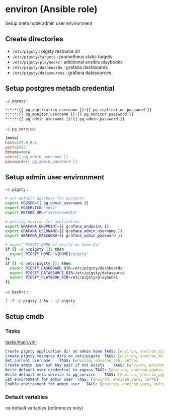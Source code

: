 # environ (Ansible role)

Setup meta node admin user environment

## Create directories
  * `/etc/pigsty` : pigsty resource dir
  * `/etc/pigsty/targets` : prometheus static targets
  * `/etc/pigsty/playbooks` : additional ansible playbooks
  * `/etc/pigsty/dashboards` : grafana dashboards
  * `/etc/pigsty/datasources` : grafana datasources
    
## Setup postgres metadb credential

`~/.pgpass`:

```bash
*:*:*:{{ pg_replication_username }}:{{ pg_replication_password }}
*:*:*:{{ pg_monitor_username }}:{{ pg_monitor_password }}
*:*:*:{{ pg_admin_username }}:{{ pg_admin_password }}
```

`~/.pg_service`:

```ini
[meta]
host=127.0.0.1
port=5432
dbname=meta
user={{ pg_admin_username }}
password={{ pg_admin_password }}
```

## Setup admin user environment

`~/.pigsty` : 

```bash
# set default database for postgres
export PGUSER={{ pg_admin_username }}
export PGSERVICE="meta"
export METADB_URL="service=meta"

# passing environ for application
export GRAFANA_ENDPOINT={{ grafana_endpoint }}
export GRAFANA_USERNAME={{ grafana_admin_username }}
export GRAFANA_PASSWORD={{ grafana_admin_password }}

# export PIGSTY_HOME if exists on home dir
if [[ -d ~/pigsty ]]; then
  export PIGSTY_HOME="${HOME}/pigsty"
fi
if [[ -d /etc/pigsty ]]; then
  export PIGSTY_DASHBOARD_DIR=/etc/pigsty/dashboards
  export PIGSTY_DATASOURCE_DIR=/etc/pigsty/datasource
  export PIGSTY_PLAYBOOK_DIR=/etc/pigsty/playbooks
fi
```

`~/.bashrc` :

```bash
[ -f ~/.pigsty ] && . ~/.pigsty
```

## Setup cmdb




### Tasks

[tasks/main.yml](tasks/main.yml)

```yaml
Create pigsty application dir on admin home	TAGS: [environ, environ_dirs, infra]
Create pigsty resource dirs on /etc/pigsty	TAGS: [environ, environ_dirs, infra]
Get current username	TAGS: [environ, environ_ssh, infra]
Create admin user ssh key pair if not exists	TAGS: [environ, environ_ssh, infra]
Write default user credential to pgpass	TAGS: [environ, environ_pgpass, infra]
Write default meta service to pg_service	TAGS: [environ, environ_pgpass, infra]
Set environment for admin user	TAGS: [environ, environ_vars, infra]
Enable environment for admin user	TAGS: [environ, environ_vars, infra]
```

### Default variables

no default variables (references only)